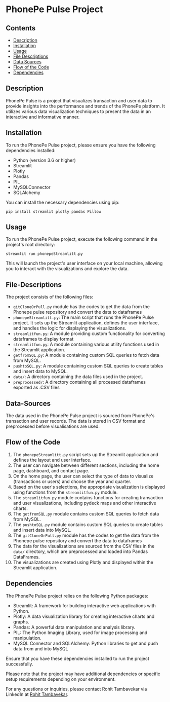 # PhonePe Pulse Project

## Contents
- [Description](#Description)
- [Installation](#Installation)
- [Usage](#Usage)
- [File Descriptions](#File-Descriptions)
- [Data Sources](#Data-Sources)
- [Flow of the Code](#Flow-of-the-Code)
- [Dependencies](#Dependencies)


## Description

PhonePe Pulse is a project that visualizes transaction and user data to provide insights into the performance and trends of the PhonePe platform. It utilizes various data visualization techniques to present the data in an interactive and informative manner.

## Installation

To run the PhonePe Pulse project, please ensure you have the following dependencies installed:

- Python (version 3.6 or higher)
- Streamlit
- Plotly
- Pandas
- PIL
- MySQLConnector
- SQLAlchemy

You can install the necessary dependencies using pip:

```
pip install streamlit plotly pandas Pillow
```

## Usage

To run the PhonePe Pulse project, execute the following command in the project's root directory:

```
streamlit run phonepeStreamlitt.py
```

This will launch the project's user interface on your local machine, allowing you to interact with the visualizations and explore the data.

## File-Descriptions

The project consists of the following files:

- `gitCloneOrPull.py` module has the codes to get the data from the Phonepe pulse repository and convert the data to dataframes
- `phonepeStreamlitt.py`: The main script that runs the PhonePe Pulse project. It sets up the Streamlit application, defines the user interface, and handles the logic for displaying the visualizations.
- `streamlitfun.py`: A module providing custom functionality for converting dataframes to display format
- `streamlitfun.py`: A module containing various utility functions used in the Streamlit application.
- `getfromSQL.py`: A module containing custom SQL queries to fetch data from MySQL.
- `pushtoSQL.py`: A module containing custom SQL queries to create tables and insert data to MySQL.
- `data/`: A directory containing the data files used in the project.
- `preprocessed/`: A directory containing all processed dataframes exported as .CSV files

## Data-Sources

The data used in the PhonePe Pulse project is sourced from PhonePe's transaction and user records. The data is stored in CSV format and preprocessed before visualisations are used.

## Flow of the Code

1. The `phonepeStreamlitt.py` script sets up the Streamlit application and defines the layout and user interface.
2. The user can navigate between different sections, including the home page, dashboard, and contact page.
3. On the home page, the user can select the type of data to visualize (transactions or users) and choose the year and quarter.
4. Based on the user's selections, the appropriate visualization is displayed using functions from the `streamlitfun.py` module.
5. The `streamlitfun.py` module contains functions for creating transaction and user visualizations, including pydeck maps and other interactive charts.
6. The `getfromSQL.py` module contains custom SQL queries to fetch data from MySQL.
7. The `pushtoSQL.py` module contains custom SQL queries to create tables and insert data into MySQL.
8. The `gitCloneOrPull.py` module has the codes to get the data from the Phonepe pulse repository and convert the data to dataframes
9. The data for the visualizations are sourced from the CSV files in the `data/` directory, which are preprocessed and loaded into Pandas DataFrames.
10. The visualizations are created using Plotly and displayed within the Streamlit application.

## Dependencies

The PhonePe Pulse project relies on the following Python packages:

- Streamlit: A framework for building interactive web applications with Python.
- Plotly: A data visualization library for creating interactive charts and graphs.
- Pandas: A powerful data manipulation and analysis library.
- PIL: The Python Imaging Library, used for image processing and manipulation.
- MySQL Connector and SQLAlchemy: Python libraries to get and push data from and into MySQL

Ensure that you have these dependencies installed to run the project successfully.

Please note that the project may have additional dependencies or specific setup requirements depending on your environment.

For any questions or inquiries, please contact Rohit Tambavekar via LinkedIn at [Rohit Tambavekar](https://www.linkedin.com/in/rohit-tambavekar/).
